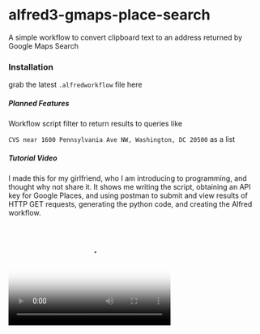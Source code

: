 # alfred3-gmaps-place-search
A simple workflow to convert clipboard text to an address returned by Google Maps Search

### Installation

grab the latest `.alfredworkflow` file here

##### Planned Features

Workflow script filter to return results to queries like

`CVS near 1600 Pennsylvania Ave NW, Washington, DC 20500` as a list

##### Tutorial Video

I made this for my girlfriend, who I am introducing to programming, and thought why not share it. It shows me writing the script, obtaining an API key for Google Places, and using postman to submit and view results of HTTP GET requests, generating the python code, and creating the Alfred workflow.

<video src="https://youtu.be/-v3M6gI4hkA" poster="http://i.imgur.com/q6w1sK8.jpg" width="320" height="200" controls preload></video>
